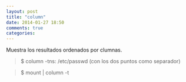 ```yaml
---
layout: post
title: "column"
date: 2014-01-27 18:50
comments: true
categories: 
---
```

Muestra los resultados ordenados por clumnas.

>$ column -tns: /etc/passwd (con los dos puntos como separador)

>$ mount | column -t 

